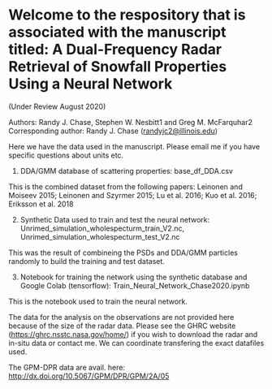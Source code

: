 # Welcome to the respository that is associated with the manuscript titled: A Dual-Frequency Radar Retrieval of Snowfall Properties Using a Neural Network

(Under Review August 2020)

Authors: Randy J. Chase, Stephen W. Nesbitt1 and Greg M. McFarquhar2
Corresponding author: Randy J. Chase (randyjc2@illinois.edu) 

Here we have the data used in the manuscript. Please email me if you have specific questions about units etc. 

1) DDA/GMM database of scattering properties: base_df_DDA.csv

  This is the combined dataset from the following papers: Leinonen and Moiseev 2015; Leinonen and Szyrmer 2015; Lu et al. 2016; Kuo et al. 2016; Eriksson et al. 2018
  
2) Synthetic Data used to train and test the neural network: Unrimed_simulation_wholespecturm_train_V2.nc, Unrimed_simulation_wholespecturm_test_V2.nc

  This was the result of combineing the PSDs and DDA/GMM particles randomly to build the training and test dataset. 

3) Notebook for training the network using the synthetic database and Google Colab (tensorflow): Train_Neural_Network_Chase2020.ipynb

  This is the notebook used to train the neural network. 


The data for the analysis on the observations are not provided here because of the size of the radar data. Please see the GHRC website (https://ghrc.nsstc.nasa.gov/home/) if you wish to download the radar and in-situ data or contact me. We can coordinate transfering the exact datafiles used. 

The GPM-DPR data are avail. here: http://dx.doi.org/10.5067/GPM/DPR/GPM/2A/05
